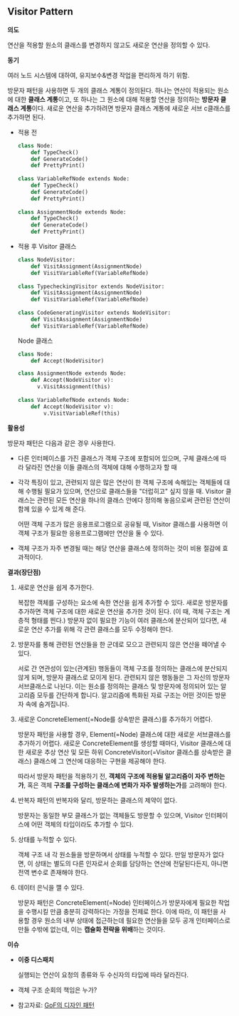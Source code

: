 ## Visitor Pattern

**의도**

연산을 적용할 원소의 클래스를 변경하지 않고도 새로운 연산을 정의할 수 있다.

**동기**

여러 노드 시스템에 대하여, 유지보수&변경 작업을 편리하게 하기 위함.

방문자 패턴을 사용하면 두 개의 클래스 계통이 정의된다. 하나는 연산이 적용되는 원소에 대한 **클래스 계통**이고, 또 하나는 그 원소에 대해 적용할 연산을 정의하는 **방문자 클래스 계통**이다. 새로운 연산을 추가하려면 방문자 클래스 계통에 새로운 서브 c클래스를 추가하면 된다. 

 

- 적용 전

  ```python
  class Node:
      def TypeCheck()
      def GenerateCode()
      def PrettyPrint()
      
  class VariableRefNode extends Node:
      def TypeCheck()
      def GenerateCode()
      def PrettyPrint()
      
  class AssignmentNode extends Node:
      def TypeCheck()
      def GenerateCode()
      def PrettyPrint()
  ```

- 적용 후
  Visitor 클래스

  ```python
  class NodeVisitor:
      def VisitAssignment(AssignmentNode)
      def VisitVariableRef(VariableRefNode)
      
  class TypecheckingVisitor extends NodeVisitor:
      def VisitAssignment(AssignmentNode)
      def VisitVariableRef(VariableRefNode)
      
  class CodeGeneratingVisitor extends NodeVisitor:
      def VisitAssignment(AssignmentNode)
      def VisitVariableRef(VariableRefNode)
  ```


  Node 클래스

  ```python
  class Node:
      def Accept(NodeVisitor)
  
  class AssignmentNode extends Node:
      def Accept(NodeVisitor v):
  		v.VisitAssignment(this)
          
  class VariableRefNode extends Node:
      def Accept(NodeVisitor v):
          v.VisitVariableRef(this)
  ```

  

**활용성**

방문자 패턴은 다음과 같은 경우 사용한다.

- 다른 인터페이스를 가진 클래스가 객체 구조에 포함되어 있으며, 구체 클래스에 따라 달라진 연산을 이들 클래스의 객체에 대해 수행하고자 할 때

- 각각 특징이 있고, 관련되지 않은 많은 연산이 한 객체 구조에 속해있는 객체들에 대해 수행될 필요가 있으며, 연산으로 클래스들을 "더럽히고" 싶지 않을 때. Visitor 클래스는 관련된 모든 연산을 하나의 클래스 안에다 정의해 놓음으로써 관련된 연산이 함께 있을 수 있게 해 준다.

  어떤 객체 구조가 많은 응용프로그램으로 공유될 때, Visitor 클래스를 사용하면 이 객체 구조가 필요한 응용프로그램에만 연산을 둘 수 있다.

- 객체 구조가 자주 변경될 때는 해당 연산을 클래스에 정의하는 것이 비용 절감에 효과적이다.



**결과(장단점)**

1. 새로운 연산을 쉽게 추가한다.

   복잡한 객체를 구성하는 요소에 속한 연산을 쉽게 추가할 수 있다. 새로운 방문자를 추가하면 객체 구조에 대한 새로운 연산을 추가한 것이 된다. (이 때, 객체 구조는 계층적 형태를 띈다.) 방문자 없이 필요한 기능이 여러 클래스에 분산되어 있다면, 새로운 연산 추가를 위해 각 관련 클래스를 모두 수정해야 한다.

   

2. 방문자를 통해 관련된 연산들을 한 군데로 모으고 관련되지 않은 연산을 떼어낼 수 있다.

   서로 간 연관성이 있는(관계된) 행동들이 객체 구조를 정의하는 클래스에 분산되지 않게 되며, 방문자 클래스로 모이게 된다. 관련되지 않은 행동들은 그 자신의 방문자 서브클래스로 나뉜다. 이는 원소를 정의하는 클래스 및 방문자에 정의되어 있는 알고리즘 모두를 간단하게 합니다. 알고리즘에 특화된 자료 구조는 어떤 것이든 방문자 속에 숨겨집니다.

   

3. 새로운 ConcreteElement(=Node를 상속받은 클래스)를 추가하기 어렵다.

   방문자 패턴을 사용할 경우, Element(=Node) 클래스에 대한 새로운 서브클래스를 추가하기 어렵다. 새로운 ConcreteElement를 생성할 때마다, Visitor 클래스에 대한 새로운 추상 연산 및 모든 하위 ConcreteVisitor(=Visitor 클래스를 상속받은 클래스) 클래스에 그 연산에 대응하는 구현을 제공해야 한다.

   따라서 방문자 패턴을 적용하기 전, **객체의 구조에 적용될 알고리즘이 자주 변하는가**, 혹은 객체 **구조를 구성하는 클래스에 변화가 자주 발생하는가**를 고려해야 한다.

   

4. 반복자 패턴의 반복자와 달리, 방문하는 클래스의 제약이 없다.

   방문자는 동일한 부모 클래스가 없는 객체들도 방문할 수 있으며, Visitor 인터페이스에 어떤 객체의 타입이라도 추가할 수 있다.

   

5. 상태를 누적할 수 있다.

   객체 구조 내 각 원소들을 방문하며서 상태를 누적할 수 있다. 만일 방문자가 없다면, 이 상태는 별도의 다른 인자로서 순회를 담당하는 연산에 전달된다든지, 아니면 전역 변수로 존재해야 한다.

   

6. 데이터 은닉을 깰 수 있다.

   방문자 패턴은 ConcreteElement(=Node) 인터페이스가 방문자에게 필요한 작업을 수행시킬 만큼 충분히 강력하다는 가정을 전제로 한다. 이에 따라, 이 패턴을 사용할 경우 원소의 내부 상태에 접근하는데 필요한 연산들을 모두 공개 인터페이스로 만들 수밖에 없는데, 이는 **캡슐화 전략을 위배**하는 것이다.



**이슈**

- **이중 디스패치**

  실행되는 연산이 요청의 종류와 두 수신자의 타입에 따라 달라진다.

- 객체 구조 순회의 책임은 누가?





- 참고자료: [GoF의 디자인 패턴](http://www.yes24.com/Product/Goods/17525598)